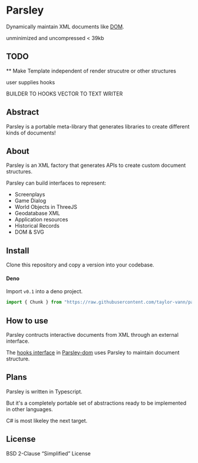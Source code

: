 # Parsley

Dynamically maintain XML documents like
[DOM](https://github.com/taylor-vann/parsley-dom).

unminimized and uncompressed < 39kb

## TODO

** Make Template independent of render strucutre or other structures

user supplies hooks

BUILDER TO HOOKS VECTOR TO TEXT WRITER

## Abstract

Parsley is a portable meta-library that generates libraries to create different
kinds of documents!

## About

Parsley is an XML factory that generates APIs to create custom document
structures.

Parsley can build interfaces to represent:

- Screenplays
- Game Dialog
- World Objects in ThreeJS
- Geodatabase XML
- Application resources
- Historical Records
- DOM & SVG

## Install

Clone this repository and copy a version into your codebase.

#### Deno

Import `v0.1` into a deno project.

```ts
import { Chunk } from "https://raw.githubusercontent.com/taylor-vann/parsley/main/v0.1/src/parsley.ts";
```

## How to use

Parsley contructs interactive documents from XML through an external interface.

The
[hooks interface](https://github.com/taylor-vann/parsley-dom/blob/main/v0.1/src/hooks/hooks.ts)
in [Parsley-dom](https://github.com/taylor-vann/parsley-dom) uses Parsley to
maintain document structure.

## Plans

Parsley is written in Typescript.

But it's a completely portable set of abstractions ready to be implemented in
other languages.

C# is most likeley the next target.

## License

BSD 2-Clause “Simplified” License
